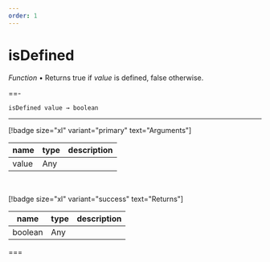 ```yaml
---
order: 1
---
```

# isDefined

_Function_ &bull; Returns true if _value_ is defined, false otherwise.


==- <pre><code>isDefined value &rarr; boolean</code></pre>
<hr>

[!badge size="xl" variant="primary" text="Arguments"]

| name | type | description |
|------|------|-------------|
|value|Any||

<br>

[!badge size="xl" variant="success" text="Returns"]

| name | type | description |
|------|------|-------------|
|boolean|Any||



===



